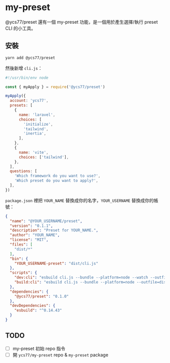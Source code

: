 # my-preset

@ycs77/preset 還有一個 my-preset 功能，是一個用於產生選擇/執行 preset CLI 的小工具。

## 安裝

```bash
yarn add @ycs77/preset
```

然後新增 `cli.js`：

```js
#!/usr/bin/env node

const { myApply } = require('@ycs77/preset')

myApply({
  account: 'ycs77',
  presets: [
    {
      name: 'laravel',
      choices: [
        'initialize',
        'tailwind',
        'inertia',
      ],
    },
    {
      name: 'vite',
      choices: ['tailwind'],
    },
  ],
  questions: [
    'Which framework do you want to use?',
    'Which preset do you want to apply?',
  ],
})
```

`package.json` 裡把 `YOUR_NAME` 替換成你的名字，`YOUR_USERNAME` 替換成你的帳號：

```json
{
  "name": "@YOUR_USERNAME/preset",
  "version": "0.1.1",
  "description": "Preset for YOUR_NAME.",
  "author": "YOUR_NAME",
  "license": "MIT",
  "files": [
    "dist/*"
  ],
  "bin": {
    "YOUR_USERNAME-preset": "dist/cli.js"
  },
  "scripts": {
    "dev:cli": "esbuild cli.js --bundle --platform=node --watch --outfile=dist/cli.js",
    "build:cli": "esbuild cli.js --bundle --platform=node --outfile=dist/cli.js"
  },
  "dependencies": {
    "@ycs77/preset": "0.1.0"
  },
  "devDependencies": {
    "esbuild": "^0.14.43"
  }
}
```

## TODO

- [ ] my-preset 初始 repo 指令
- [ ] 開 `ycs77/my-preset` repo & `my-preset` package
